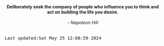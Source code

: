 
<div align="center"><b><span>Deliberately seek the company of people who influence you to think and act on building the life you desire.</span></b><br><br><i> - Napoleon Hill</i></div>
<br><br><kbd>Last updated:Sat May 25 12:08:59 2024</kbd>